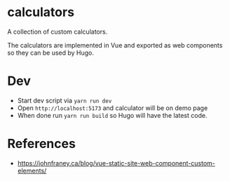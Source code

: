 # calculators

A collection of custom calculators.

The calculators are implemented in Vue and exported as web components so they can be used by Hugo.

# Dev

- Start dev script via `yarn run dev`
- Open `http://localhost:5173` and calculator will be on demo page
- When done run `yarn run build` so Hugo will have the latest code.

# References
- https://johnfraney.ca/blog/vue-static-site-web-component-custom-elements/